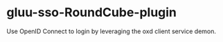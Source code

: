 # gluu-sso-RoundCube-plugin
Use OpenID Connect to login by leveraging the oxd client service demon.
